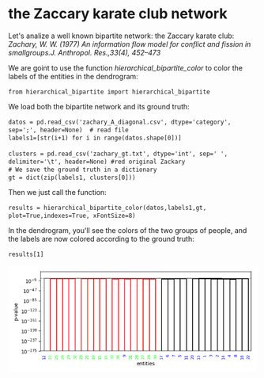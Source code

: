 # the Zaccary karate club network

Let's analize a well known bipartite network: the Zaccary karate club: *Zachary, W. W. (1977) An information flow model for conflict and fission in smallgroups.J. Anthropol. Res.,33(4), 452–473*

We are goint to use the function *hierarchical_bipartite_color* to color the labels of the entities in the dendrogram:

    from hierarchical_bipartite import hierarchical_bipartite
       
We load both the bipartite network and its ground truth:

    datos = pd.read_csv('zachary_A_diagonal.csv', dtype='category', sep=';', header=None)  # read file 
    labels1=[str(i+1) for i in range(datos.shape[0])]

    clusters = pd.read_csv('zachary_gt.txt', dtype='int', sep=' ', delimiter='\t', header=None) #red original Zackary
    # We save the ground truth in a dictionary
    gt = dict(zip(labels1, clusters[0])) 

Then we just call the function:

    results = hierarchical_bipartite_color(datos,labels1,gt, plot=True,indexes=True, xFontSize=8)


In the dendrogram, you'll see the colors of the two groups of people, and the labels are now colored according to the ground truth:
	
    results[1]
![ZKC_dendro](ZKC_dendro.png?raw=true "Title")
